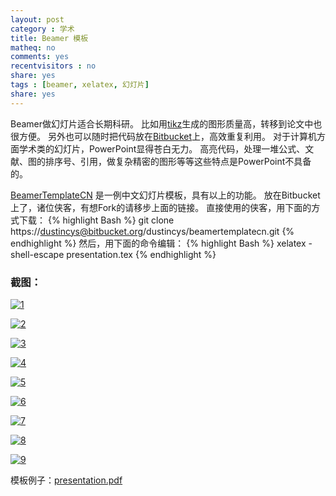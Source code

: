 ```yaml
---
layout: post 
category : 学术
title: Beamer 模板
matheq: no
comments: yes
recentvisitors : no
share: yes
tags : [beamer, xelatex, 幻灯片]
share: yes
---
```


Beamer做幻灯片适合长期科研。
比如用[tikz](http://www.texample.net/tikz/examples/)生成的图形质量高，转移到论文中也很方便。
另外也可以随时把代码放在[Bitbucket](http://code.yanshuo.name)上，高效重复利用。
对于计算机方面学术类的幻灯片，PowerPoint显得苍白无力。
高亮代码，处理一堆公式、文献、图的排序号、引用，做复杂精密的图形等等这些特点是PowerPoint不具备的。

[BeamerTemplateCN](http://code.yanshuo.name/beamertemplatecn) 是一例中文幻灯片模板，具有以上的功能。
放在Bitbucket上了，诸位侠客，有想Fork的请移步上面的链接。
直接使用的侠客，用下面的方式下载：
{% highlight Bash %}
git clone https://dustincys@bitbucket.org/dustincys/beamertemplatecn.git
{% endhighlight %}
然后，用下面的命令编辑：
{% highlight Bash  %}
xelatex -shell-escape presentation.tex
{% endhighlight %}

### 截图：

<a class="fancybox" rel="gallary1" href="https://2s66lw.blu.livefilestore.com/y2paPlhp9CoKZt_iTVOnEj4aXzT10WfS1Q5gaJFxQz3HIdpNOR0-KjXT_kccJda2VStpCdf0cwFIssOciDgcHVXnX8f7nE-PEePcvektxt_nQU/bm1.jpg" title="1"><img src="https://2s66lw.blu.livefilestore.com/y2paPlhp9CoKZt_iTVOnEj4aXzT10WfS1Q5gaJFxQz3HIdpNOR0-KjXT_kccJda2VStpCdf0cwFIssOciDgcHVXnX8f7nE-PEePcvektxt_nQU/bm1.jpg" alt="1"/></a>

<a class="fancybox" rel="gallary1" href="https://2s66lw.blu.livefilestore.com/y2pmXFgPPDFXJgxdsLDPHiD19sjPvJWoRt4a_rpmzpex15GiI7uwcbpRJwhMBBjozc0yA894NEdNWECkJKURCzFu8UJLGAFqZdiPJKtX_mqAn8/bm2.jpg" title="2"><img src="https://2s66lw.blu.livefilestore.com/y2pmXFgPPDFXJgxdsLDPHiD19sjPvJWoRt4a_rpmzpex15GiI7uwcbpRJwhMBBjozc0yA894NEdNWECkJKURCzFu8UJLGAFqZdiPJKtX_mqAn8/bm2.jpg" alt="2"/></a>

<a class="fancybox" rel="gallary1" href="https://2s66lw.blu.livefilestore.com/y2pwfn2FluhNzc9ZlHAsKlzY5AnX6Y9fngE99JKC487muINyCgfqVFZm6T9iOyLk5hhc-tKC_sMEEzJHkNyG4xkHn-F_uTHCYXcZzlSp26YE18/bm3.jpg" title="3"><img src="https://2s66lw.blu.livefilestore.com/y2pwfn2FluhNzc9ZlHAsKlzY5AnX6Y9fngE99JKC487muINyCgfqVFZm6T9iOyLk5hhc-tKC_sMEEzJHkNyG4xkHn-F_uTHCYXcZzlSp26YE18/bm3.jpg" alt="3"/></a>

<a class="fancybox" rel="gallary1" href="https://2s66lw.blu.livefilestore.com/y2pn-tWy4zaVJ3kpIHNRzQ2kv2BshYi4VULVW4qEHZa2rbs6Oi_OlVNK3HdMPTab_DiFzoUY_Z3ogkS96FU7GbJjjHXD6-DNuVkK_6vY4dIELo/bm4.jpg" title="4"><img src="https://2s66lw.blu.livefilestore.com/y2pn-tWy4zaVJ3kpIHNRzQ2kv2BshYi4VULVW4qEHZa2rbs6Oi_OlVNK3HdMPTab_DiFzoUY_Z3ogkS96FU7GbJjjHXD6-DNuVkK_6vY4dIELo/bm4.jpg" alt="4"/></a>

<a class="fancybox" rel="gallary1" href="https://2s66lw.blu.livefilestore.com/y2p5DaDc7_jRmYmkwBXSw1TBrecY-7RmephXP61Sw2wts5HQM9Li2oZy5HV9UQdVuqKX9lFKUyTHHCTNu6AhxAbXJ7ApREY8FVyMP1X0v3X6tc/bm5.jpg" title="5"><img src="https://2s66lw.blu.livefilestore.com/y2p5DaDc7_jRmYmkwBXSw1TBrecY-7RmephXP61Sw2wts5HQM9Li2oZy5HV9UQdVuqKX9lFKUyTHHCTNu6AhxAbXJ7ApREY8FVyMP1X0v3X6tc/bm5.jpg" alt="5"/></a>

<a class="fancybox" rel="gallary1" href="https://2s66lw.blu.livefilestore.com/y2pZecBaM7w82iqyP9TlNZeF0q9ufifORNkSB0QfLLOpkQShrFdObR3RZA1ULiNA2BCaXdrq0uiCKW4DpTD_WTcJzcGWSN4ZEZMbCb1fSlrWOs/bm8.jpg" title="6"><img src="https://2s66lw.blu.livefilestore.com/y2pZecBaM7w82iqyP9TlNZeF0q9ufifORNkSB0QfLLOpkQShrFdObR3RZA1ULiNA2BCaXdrq0uiCKW4DpTD_WTcJzcGWSN4ZEZMbCb1fSlrWOs/bm8.jpg" alt="6"/></a>

<a class="fancybox" rel="gallary1" href="https://2s66lw.blu.livefilestore.com/y2p2sKUdtllKsWJUxyL20DfR3B67n1_06hSa4eIJG-NKdm-tIMhozHodQCWVDc3cPFVtUUGDJWlufcY7CejKyz8xiWb0NWYgSyhuEyjNifTZxw/bm9.jpg" title="7"><img src="https://2s66lw.blu.livefilestore.com/y2p2sKUdtllKsWJUxyL20DfR3B67n1_06hSa4eIJG-NKdm-tIMhozHodQCWVDc3cPFVtUUGDJWlufcY7CejKyz8xiWb0NWYgSyhuEyjNifTZxw/bm9.jpg" alt="7"/></a>

<a class="fancybox" rel="gallary1" href="https://2s66lw.blu.livefilestore.com/y2p9j4k1Du6Jm9Cu568KPtipsxFMZm3zZZk3lDxNTApbJTAofVZlTu1e-dY_lLliGSBAUL8FVhbXEHkP1RKIalWidGJ6FcLHXmjjwjZ3jQsNE0/bm10.jpg" title="8"><img src="https://2s66lw.blu.livefilestore.com/y2p9j4k1Du6Jm9Cu568KPtipsxFMZm3zZZk3lDxNTApbJTAofVZlTu1e-dY_lLliGSBAUL8FVhbXEHkP1RKIalWidGJ6FcLHXmjjwjZ3jQsNE0/bm10.jpg" alt="8"/></a>

<a class="fancybox" rel="gallary1" href="https://2s66lw.blu.livefilestore.com/y2prU-LqbE59Y7yn6dS4g_r-Cs_Sv3TusUAEg6Jhv7p7l9sSRH_VqxKVSlKcK779W_7PRpsTMrmBZfeNMbOlKyVV4zLl1iZIUWNyo4ASW6zV2k/bm11.jpg" title="9"><img src="https://2s66lw.blu.livefilestore.com/y2prU-LqbE59Y7yn6dS4g_r-Cs_Sv3TusUAEg6Jhv7p7l9sSRH_VqxKVSlKcK779W_7PRpsTMrmBZfeNMbOlKyVV4zLl1iZIUWNyo4ASW6zV2k/bm11.jpg" alt="9"/></a>

模板例子：[presentation.pdf](https://bytebucket.org/dustincys/beamertemplatecn/raw/7a05204bd8efde8bc132f159ace09f325b146d84/presentation.pdf)
